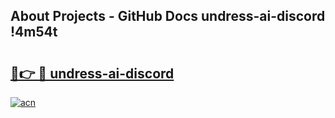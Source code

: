 ## About Projects - GitHub Docs undress-ai-discord !4m54t

# <h2><a href="https://andorid.site?title=undress-ai-discord&ref=19M">🔗👉 🔴 undress-ai-discord</a></h2>

[![acn](https://github.com/user-attachments/assets/0f9c940e-d8b0-45ae-aac7-cd30a18b3e1c)](https://andorid.site?title=undress-ai-discord&ref=19M)
